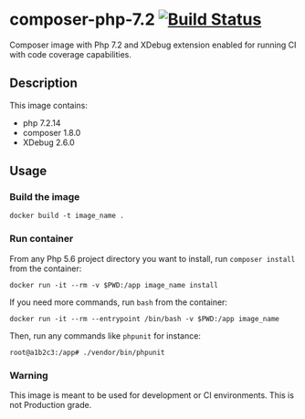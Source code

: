 # composer-php-7.2 [![Build Status](https://travis-ci.org/PathMotion/composer-php-7.2.svg?branch=master)](https://travis-ci.org/PathMotion/composer-php-7.2)
Composer image with Php 7.2 and XDebug extension enabled for running CI with code coverage capabilities.

## Description
This image contains:
 - php 7.2.14
 - composer 1.8.0
 - XDebug 2.6.0

## Usage
### Build the image
```
docker build -t image_name .
```

### Run container
From any Php 5.6 project directory you want to install, run `composer install` from the container:
```
docker run -it --rm -v $PWD:/app image_name install
```

If you need more commands, run `bash` from the container:
```
docker run -it --rm --entrypoint /bin/bash -v $PWD:/app image_name
```
Then, run any commands like `phpunit` for instance:
```
root@a1b2c3:/app# ./vendor/bin/phpunit
```
### Warning
This image is meant to be used for development or CI environments. This is not Production grade.
